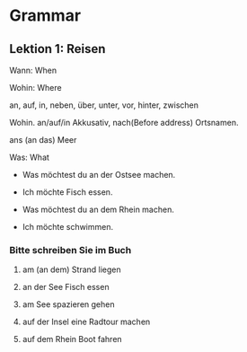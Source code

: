 # Grammar

## Lektion 1: Reisen

Wann: When

Wohin: Where

an, auf, in, neben, über, unter, vor, hinter, zwischen

Wohin. an/auf/in Akkusativ, nach(Before address) Ortsnamen.

ans (an das) Meer 

Was: What

- Was möchtest du an der Ostsee machen.

- Ich möchte Fisch essen.


- Was möchtest du an dem Rhein machen.

- Ich möchte schwimmen.

### Bitte schreiben Sie im Buch

1. am (an dem) Strand liegen

2. an der See Fisch essen

3. am See spazieren gehen

4. auf der Insel eine Radtour machen

5. auf dem Rhein Boot fahren


